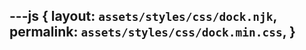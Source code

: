 ---js
{
  layout:    `assets/styles/css/dock.njk`,
  permalink: `assets/styles/css/dock.min.css`,
}
---
